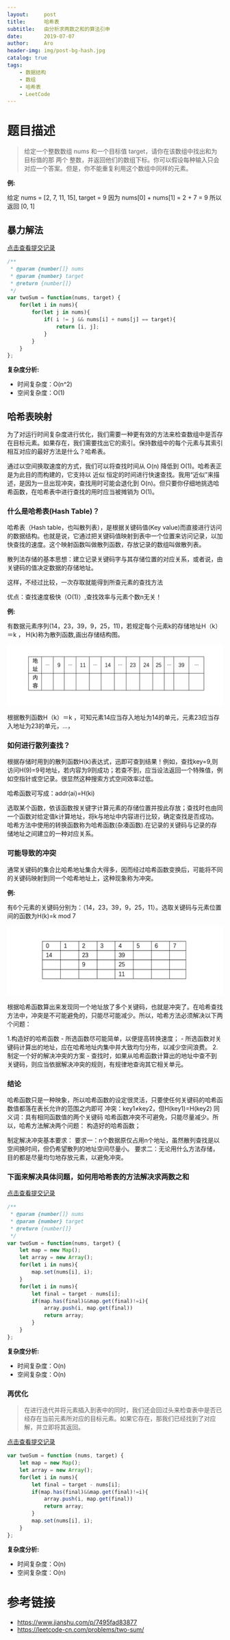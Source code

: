 ```yaml
---
layout:     post
title:      哈希表
subtitle:   由分析求两数之和的算法引申
date:       2019-07-07
author:     Aro
header-img: img/post-bg-hash.jpg
catalog: true
tags:
    - 数据结构
    - 数组
    - 哈希表
    - LeetCode
---
```


# 题目描述

>给定一个整数数组 nums 和一个目标值 target，请你在该数组中找出和为目标值的那 两个 整数，并返回他们的数组下标。你可以假设每种输入只会对应一个答案。但是，你不能重复利用这个数组中同样的元素。

**例:**

给定 nums = [2, 7, 11, 15], target = 9
因为 nums[0] + nums[1] = 2 + 7 = 9 所以返回 [0, 1]


## 暴力解法

<a href="https://leetcode-cn.com/submissions/detail/25406117/" target="_blank">点击查看提交记录</a>

```js
/**
 * @param {number[]} nums
 * @param {number} target
 * @return {number[]}
 */
var twoSum = function(nums, target) {
    for(let i in nums){
        for(let j in nums){
            if( i != j && nums[i] + nums[j] == target){
                return [i, j];
            }
        }
    }
};
```

**复杂度分析:**
- 时间复杂度：O(n^2)
- 空间复杂度：O(1)


## 哈希表映射

为了对运行时间复杂度进行优化，我们需要一种更有效的方法来检查数组中是否存在目标元素。如果存在，我们需要找出它的索引。保持数组中的每个元素与其索引相互对应的最好方法是什么？哈希表。

通过以空间换取速度的方式，我们可以将查找时间从 O(n) 降低到 O(1)。哈希表正是为此目的而构建的，它支持以 近似 恒定的时间进行快速查找。我用“近似”来描述，是因为一旦出现冲突，查找用时可能会退化到 O(n)。但只要你仔细地挑选哈希函数，在哈希表中进行查找的用时应当被摊销为 O(1)。


### 什么是哈希表(Hash Table)？

哈希表（Hash table，也叫散列表），是根据关键码值(Key value)而直接进行访问的数据结构。也就是说，它通过把关键码值映射到表中一个位置来访问记录，以加快查找的速度。这个映射函数叫做散列函数，存放记录的数组叫做散列表。

散列法存储的基本思想：建立记录关键码字与其存储位置的对应关系，或者说，由关键码的值决定数据的存储地址。

这样，不经过比较，一次存取就能得到所查元素的查找方法

优点：查找速度极快（O(1)）,查找效率与元素个数n无关！

**例:**

有数据元素序列(14，23，39，9，25，11)，若规定每个元素k的存储地址H（k）＝k ， H(k)称为散列函数,画出存储结构图。

![hash-example](/img/hash-example.png)

根据散列函数H（k）＝k ，可知元素14应当存入地址为14的单元，元素23应当存入地址为23的单元，...，


### 如何进行散列查找？

根据存储时用到的散列函数H(k)表达式，迅即可查到结果！例如，查找key=9,则访问H(9)=9号地址，若内容为9则成功；若查不到，应当设法返回一个特殊值，例如空指针或空记录。很显然这种搜索方式空间效率过低。

哈希函数可写成：addr(ai)=H(ki)

选取某个函数，依该函数按关键字计算元素的存储位置并按此存放；查找时也由同一个函数对给定值k计算地址，将k与地址中内容进行比较，确定查找是否成功。哈希方法中使用的转换函数称为哈希函数(杂凑函数).在记录的关键码与记录的存储地址之间建立的一种对应关系。


### 可能导致的冲突

通常关键码的集合比哈希地址集合大得多，因而经过哈希函数变换后，可能将不同的关键码映射到同一个哈希地址上，这种现象称为冲突。

**例:**

有6个元素的关键码分别为：（14，23，39，9，25，11）。选取关键码与元素位置间的函数为H(k)=k mod 7

![hash-example02](/img/hash-example02.png)

根据哈希函数算出来发现同一个地址放了多个关键码，也就是冲突了。在哈希查找方法中，冲突是不可能避免的，只能尽可能减少。所以，哈希方法必须解决以下两个问题：

1.构造好的哈希函数
    - 所选函数尽可能简单，以便提高转换速度；
    - 所选函数对关键码计算出的地址，应在哈希地址内集中并大致均匀分布，以减少空间浪费。
2.制定一个好的解决冲突的方案
    - 查找时，如果从哈希函数计算出的地址中查不到关键码，则应当依据解决冲突的规则，有规律地查询其它相关单元。

### 结论

哈希函数只是一种映象，所以哈希函数的设定很灵活，只要使任何关键码的哈希函数值都落在表长允许的范围之内即可
冲突：key1≠key2，但H(key1)=H(key2)
同义词：具有相同函数值的两个关键码
哈希函数冲突不可避免，只能尽量减少。所以，哈希方法解决两个问题：
构造好的哈希函数；

制定解决冲突基本要求：
要求一：n个数据原仅占用n个地址，虽然散列查找是以空间换时间，但仍希望散列的地址空间尽量小。
要求二：无论用什么方法存储，目的都是尽量均匀地存放元素，以避免冲突。


### 下面来解决具体问题，如何用哈希表的方法解决求两数之和

<a href="https://leetcode-cn.com/submissions/detail/25428067/" target="_blank">点击查看提交记录</a>

```js
/**
 * @param {number[]} nums
 * @param {number} target
 * @return {number[]}
 */
var twoSum = function(nums, target) {
    let map = new Map();
    let array = new Array();
    for(let i in nums){
        map.set(nums[i], i);
    }
    for(let i in nums){
        let final = target - nums[i];
        if(map.has(final)&&map.get(final)!=i){
            array.push(i, map.get(final))
            return array;
        }
    }
};
```

**复杂度分析:**
- 时间复杂度：O(n)
- 空间复杂度：O(n)


### 再优化

>在进行迭代并将元素插入到表中的同时，我们还会回过头来检查表中是否已经存在当前元素所对应的目标元素。如果它存在，那我们已经找到了对应解，并立即将其返回。

<a href="https://leetcode-cn.com/submissions/detail/25434406/" target="_blank">点击查看提交记录</a>

```js
var twoSum = function (nums, target) {
    let map = new Map();
    let array = new Array();
    for(let i in nums){
        let final = target - nums[i];
        if(map.has(final)&&map.get(final)!=i){
            array.push(i, map.get(final))
            return array;
        }
        map.set(nums[i], i);
    }
};
```

**复杂度分析:**
- 时间复杂度：O(n)
- 空间复杂度：O(n)


# 参考链接

- <a href="https://www.jianshu.com/p/7495fad83877" target="_blank">https://www.jianshu.com/p/7495fad83877</a>
- <a href="https://leetcode-cn.com/problems/two-sum/" target="_blank">https://leetcode-cn.com/problems/two-sum/</a>